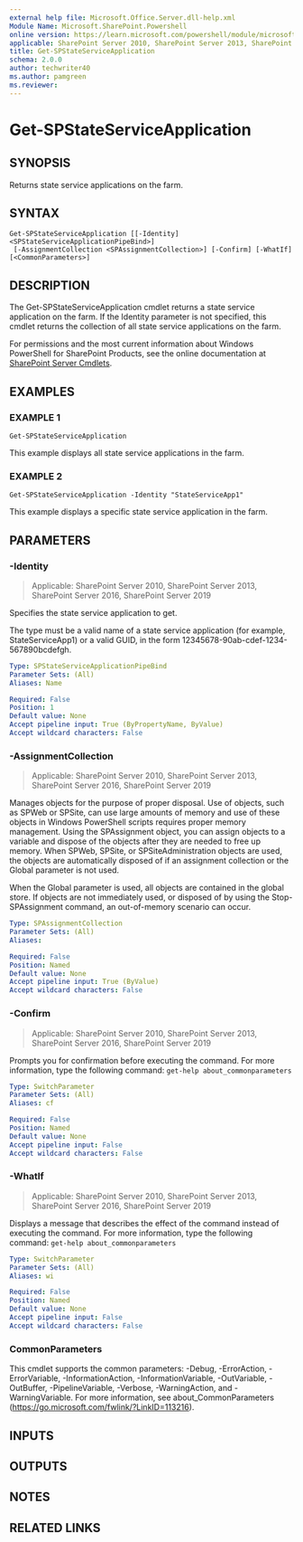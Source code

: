 ```yaml
---
external help file: Microsoft.Office.Server.dll-help.xml
Module Name: Microsoft.SharePoint.Powershell
online version: https://learn.microsoft.com/powershell/module/microsoft.sharepoint.powershell/get-spstateserviceapplication
applicable: SharePoint Server 2010, SharePoint Server 2013, SharePoint Server 2016, SharePoint Server 2019
title: Get-SPStateServiceApplication
schema: 2.0.0
author: techwriter40
ms.author: pamgreen
ms.reviewer:
---
```


# Get-SPStateServiceApplication

## SYNOPSIS
Returns state service applications on the farm.

## SYNTAX

```
Get-SPStateServiceApplication [[-Identity] <SPStateServiceApplicationPipeBind>]
 [-AssignmentCollection <SPAssignmentCollection>] [-Confirm] [-WhatIf] [<CommonParameters>]
```

## DESCRIPTION
The Get-SPStateServiceApplication cmdlet returns a state service application on the farm.
If the Identity parameter is not specified, this cmdlet returns the collection of all state service applications on the farm.

For permissions and the most current information about Windows PowerShell for SharePoint Products, see the online documentation at [SharePoint Server Cmdlets](https://learn.microsoft.com/powershell/sharepoint/sharepoint-server/sharepoint-server-cmdlets).

## EXAMPLES

### EXAMPLE 1
```
Get-SPStateServiceApplication
```

This example displays all state service applications in the farm.

### EXAMPLE 2
```
Get-SPStateServiceApplication -Identity "StateServiceApp1"
```

This example displays a specific state service application in the farm.

## PARAMETERS

### -Identity

> Applicable: SharePoint Server 2010, SharePoint Server 2013, SharePoint Server 2016, SharePoint Server 2019

Specifies the state service application to get.

The type must be a valid name of a state service application (for example, StateServiceApp1) or a valid GUID, in the form 12345678-90ab-cdef-1234-567890bcdefgh.

```yaml
Type: SPStateServiceApplicationPipeBind
Parameter Sets: (All)
Aliases: Name

Required: False
Position: 1
Default value: None
Accept pipeline input: True (ByPropertyName, ByValue)
Accept wildcard characters: False
```

### -AssignmentCollection

> Applicable: SharePoint Server 2010, SharePoint Server 2013, SharePoint Server 2016, SharePoint Server 2019

Manages objects for the purpose of proper disposal.
Use of objects, such as SPWeb or SPSite, can use large amounts of memory and use of these objects in Windows PowerShell scripts requires proper memory management.
Using the SPAssignment object, you can assign objects to a variable and dispose of the objects after they are needed to free up memory.
When SPWeb, SPSite, or SPSiteAdministration objects are used, the objects are automatically disposed of if an assignment collection or the Global parameter is not used.

When the Global parameter is used, all objects are contained in the global store.
If objects are not immediately used, or disposed of by using the Stop-SPAssignment command, an out-of-memory scenario can occur.

```yaml
Type: SPAssignmentCollection
Parameter Sets: (All)
Aliases:

Required: False
Position: Named
Default value: None
Accept pipeline input: True (ByValue)
Accept wildcard characters: False
```

### -Confirm

> Applicable: SharePoint Server 2010, SharePoint Server 2013, SharePoint Server 2016, SharePoint Server 2019

Prompts you for confirmation before executing the command.
For more information, type the following command: `get-help about_commonparameters`

```yaml
Type: SwitchParameter
Parameter Sets: (All)
Aliases: cf

Required: False
Position: Named
Default value: None
Accept pipeline input: False
Accept wildcard characters: False
```

### -WhatIf

> Applicable: SharePoint Server 2010, SharePoint Server 2013, SharePoint Server 2016, SharePoint Server 2019

Displays a message that describes the effect of the command instead of executing the command.
For more information, type the following command: `get-help about_commonparameters`

```yaml
Type: SwitchParameter
Parameter Sets: (All)
Aliases: wi

Required: False
Position: Named
Default value: None
Accept pipeline input: False
Accept wildcard characters: False
```

### CommonParameters
This cmdlet supports the common parameters: -Debug, -ErrorAction, -ErrorVariable, -InformationAction, -InformationVariable, -OutVariable, -OutBuffer, -PipelineVariable, -Verbose, -WarningAction, and -WarningVariable. For more information, see about_CommonParameters (https://go.microsoft.com/fwlink/?LinkID=113216).

## INPUTS

## OUTPUTS

## NOTES

## RELATED LINKS
